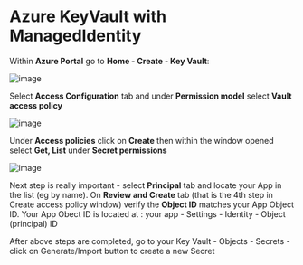 # Azure KeyVault with ManagedIdentity

Within **Azure Portal** go to **Home - Create - Key Vault**:

![image](https://github.com/user-attachments/assets/c86814e3-78a6-4047-8589-0d2e774f6c25)

Select **Access Configuration** tab and under **Permission model** select  **Vault access policy**

![image](https://github.com/user-attachments/assets/b4ec69e5-8ff7-46fc-b1af-353ede28d2d7)

 
Under **Access policies** click on **Create** then within the window opened select **Get, List** under **Secret permissions**

![image](https://github.com/user-attachments/assets/4d4533a0-95ef-4e88-bd34-da67357c8954)

Next step is really important - select **Principal** tab and locate your App in the list (eg by name). 
On **Review and Create** tab (that is the 4th step in Create access policy window) verify the **Object ID**  matches your App Object ID.
Your App Obect ID is located at : your app - Settings - Identity - Object (principal) ID

After above steps are completed, go to your Key Vault - Objects - Secrets - click on Generate/Import button to create a new Secret
